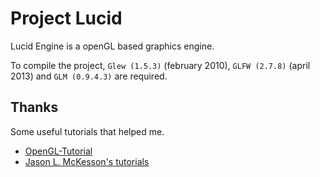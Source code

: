 # Project Lucid

Lucid Engine is a openGL based graphics engine.

To compile the project, `Glew (1.5.3)` (february 2010), `GLFW (2.7.8)` (april 2013) and `GLM (0.9.4.3)` are required.

## Thanks

Some useful tutorials that helped me.

+ [OpenGL-Tutorial](http://www.opengl-tutorial.org/)
+ [Jason L. McKesson's tutorials](http://arcsynthesis.org/)
